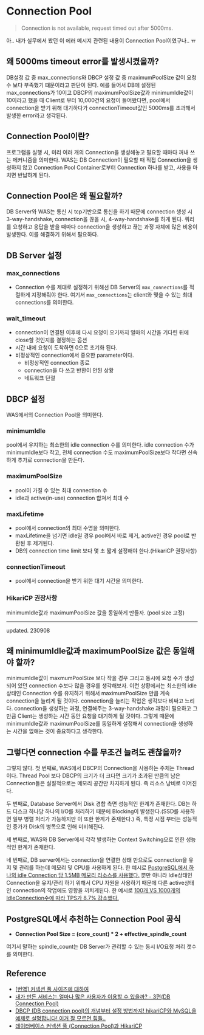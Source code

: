# Connection Pool
 
> Connection is not available, request timed out after 5000ms. 

아.. 내가 실무에서 봤던 이 에러 메시지 관련된 내용이 Connection Pool이였구나.. ㅠ

## 왜 5000ms timeout error를 발생시켰을까?
DB설정 값 중 max_connections와 DBCP 설정 값 중 maximumPoolSize 값이 요청 수 보다 부족했기 떄문이라고 판단이 된다.
예를 들어서 DB에 설정된 max_connections가 10이고 DBCP의 maximumPoolSize값과  minimumIdle값이 10이라고 했을 때 Client로 부터 10,000건의 요청이 들어왔다면,
pool에서 connection을 받기 위해 대기하다가 connectionTimeout값인 5000ms를 초과해서 발생한 error라고 생각된다. 

## Connection Pool이란?
프로그램을 실행 시, 미리 여러 개의 Connection을 생성해놓고 필요할 때마다 꺼내 쓰는 메커니즘을 의미한다. 
WAS는 DB Connection이 필요할 때 직접 Connection을 생성하지 않고 Connection Pool Container로부터 Connection 하나를 받고, 사용을 마치면 반납하게 된다.

## Connection Pool은 왜 필요할까?
DB Server와 WAS는 통신 시 tcp기반으로 통신을 하기 때문에 connection 생성 시 3-way-handshake, connection을 끊을 시, 4-way-handshake를 하게 된다.
쿼리를 요청하고 응답을 받을 때마다 connection을 생성하고 끊는 과정 자체에 많은 비용이 발생한다. 이를 해결하기 위해서 필요하다.

## DB Server 설정

### max_connections
* Connection 수를 제대로 설정하기 위해선 DB Server의 `max_connections`를 적절하게 지정해줘야 한다.
여기서 `max_connections`는 client와 맺을 수 있는 최대 connections를 의미한다.

### wait_timeout
* connection이 연결된 이후에 다시 요청이 오기까지 얼마의 시간을 기다린 뒤에 close할 것인지를 결정하는 옵션
* 시간 내에 요청이 도착하면 0으로 초기화 된다.
* 비정상적인 connection에서 중요한 parameter이다.
  * 비정상적인 connection 종료
  * connection을 다 쓰고 반환이 안된 상황
  * 네트워크 단절

## DBCP 설정
WAS에서의 Connection Pool을 의미한다.

### minimumIdle
pool에서 유지하는 최소한의 idle connection 수를 의미한다.
idle connection 수가 minimumIdle보다 작고, 
전체 connection 수도 maximumPoolSize보다 작다면 신속하게 추가로 connection을 만든다.

### maximumPoolSize
* pool이 가질 수 있는 최대 connection 수
* idle과 active(in-use) connection 합쳐서 최대 수

### maxLifetime
* pool에서 connection의 최대 수명을 의미한다.
* maxLifetime을 넘기면 idle일 경우 pool에서 바로 제거, active인 경우 pool로 반환된 후 제거된다.
* DB의 connection time limit 보다 몇 초 짧게 설정해야 한다.(HikariCP 권장사항)

### connectionTimeout
* pool에서 connection을 받기 위한 대기 시간을 의미한다.

### HikariCP 권장사항
minimumIdle값과 maximumPoolSize 값을 동일하게 만들자. (pool size 고정)

---
updated. 230908
## 왜 minimumIdle값과 maximumPoolSize 값은 동일해야 할까?

minimumIdle값이 maxmumPoolSize 보다 작을 경우 그리고 동시에 요청 수가 생성 되어 있던 connection 수보다 많을 경우를 생각해보자.
이런 상황에서는 최소한의 idle 상태인 Connection 수를 유지하기 위해서 maximumPoolSize 만큼 계속 connection을 늘리게 될 것이다.
connection을 늘리는 작업은 생각보다 비싸고 느리다. connection을 생성하는 과정, 연결해주는 3-way-handshake 과정이 필요하고
그만큼 Client는 생성하는 시간 동안 요청을 대기하게 될 것이다. 그렇게 때문에 minimumIdle값과 maximumPoolSize를 동일하게 설정해서 connection을 생성하는 시간을 없애는 것이 중요하다고 생각한다.

## 그렇다면 connection 수를 무조건 늘려도 괜찮을까?

그렇지 않다.
첫 번째로, WAS에서 DBCP의 Connection을 사용하는 주체는 Thread이다. Thread Pool 보다 DBCP의 크기가 더 크다면 
크기가 초과된 만큼의 남은 Connection들은 실질적으로는 메모리 공간만 차지하게 된다. 즉 리소스 낭비로 이어진다.

두 번째로, Database Server에서 Disk 경합 측면 성능적인 한계가 존재한다.
DB는 하드 디스크 하나당 하나의 I/O를 처리하기 때문에 Blocking이 발생한다.(SSD를 사용하면 일부 병렬 처리가 가능하지만 이 또한 한계가 존재한다.)
즉, 특정 시점 부터는 성능적인 증가가 Disk의 병목으로 인해 미비해진다.

세 번째로, WAS와 DB Server에서 각각 발생하는 Context Switching으로 인한 성능적인 한계가 존재한다.

네 번째로, DB server에서는 connection을 연결한 상태 만으로도 connection을 유지 및 관리를 하는데 메모리 및 CPU를 사용하게 된다. 
한 예시로 [PostgreSQL에서 하나의 idle Connection 당 1.5MB 메모리 리소스를 사용했다.](https://www.prisma.io/dataguide/database-tools/connection-pooling)
뿐만 아니라 Idle상태인 Connection을 유지/관리 하기 위해서 CPU 자원을 사용하기 때문에 다른 active상태인 connection의 작업에도 영향을 끼치게된다. 
한 예시로 [100개 VS 1000개의 IdleConnection수에 따라 TPS가 8.7% 감소했다. ](https://aws.amazon.com/ko/blogs/database/performance-impact-of-idle-postgresql-connections/#:~:text=Transaction%20rate%20impact)


## PostgreSQL에서 추천하는 Connection Pool 공식 
* **Connection Pool Size = (core_count) * 2 + effective_spindle_count**

여기서 말하는 spindle_count는 DB Server가 관리할 수 있는 동시 I/O요청 처리 갯수를 의미한다.




## Reference
* [[번역] 커넥션 풀 사이즈에 대하여](https://bugoverdose.github.io/docs/database-connection-pool-sizing/)
* [내가 만든 서비스는 얼마나 많은 사용자가 이용할 수 있을까? - 3편(DB Connection Pool)](https://hyuntaeknote.tistory.com/12)
* [DBCP (DB connection pool)의 개념부터 설정 방법까지! hikariCP와 MySQL을 예제로 설명합니다! 이거 잘 모르면 힘들..](https://www.youtube.com/watch?v=zowzVqx3MQ4)
* [데이터베이스 커넥션 풀 (Connection Pool)과 HikariCP](https://hudi.blog/dbcp-and-hikaricp/)